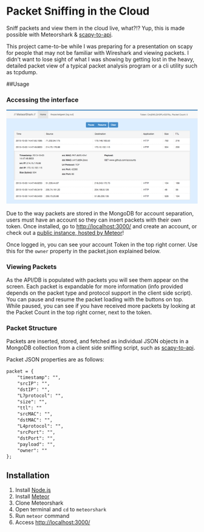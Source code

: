 # Packet Sniffing in the Cloud
Sniff packets and view them in the cloud live, what?!?  Yup, this is made possible with Meteorshark & [scapy-to-api](https://www.github.com/thepacketgeek/scapy-to-api "scapy-to-api").

This project came-to-be while I was preparing for a presentation on scapy for people that may not be familiar with Wireshark and viewing packets. I didn't want to lose sight of what I was showing by getting lost in the heavy, detailed packet view of a typical packet analysis program or a cli utility such as tcpdump.

##Usage


### Accessing the interface

![Alt text](meteorshark1.png "Screenshot #1")

Due to the way packets are stored in the MongoDB for account separation, users must have an account so they can insert packets with their own token.  Once installed, go to <http://localhost:3000/> and create an account, or check out a [public instance, hosted by Meteor](http://meteorshark.meteor.com)!

Once logged in, you can see your account Token in the top right corner.  Use this for the `owner` property in the packet.json explained below.

### Viewing Packets

As the API/DB is populated with packets you will see them appear on the screen. Each packet is expandable for more information (info provided depends on the packet type and protocol support in the client side script). You can pause and resume the packet loading with the buttons on top.  While paused, you can see if you have received more packets by looking at the Packet Count in the top right corner, next to the token.

### Packet Structure

Packets are inserted, stored, and fetched as individual JSON objects in a MongoDB collection from a client side sniffing script, such as [scapy-to-api](https://www.github.com/thepacketgeek/scapy-to-api "scapy-to-api"). 

Packet JSON properties are as follows:
<pre><code>packet = {
	"timestamp": "",
	"srcIP": "",
	"dstIP": "",
	"L7protocol": "",
	"size": "",
	"ttl": ""
	"srcMAC": "",
	"dstMAC": "",
	"L4protocol": "",
	"srcPort": "",
	"dstPort": "",
	"payload": "",
	"owner": ""
};
</pre></code>

## Installation

1. Install [Node.js](http://nodejs.org/ "Node.js")
1. Install [Meteor](http://www.meteor.com "Meteor")
1. Clone Meteorshark
1. Open terminal and `cd` to `meteorshark`
1. Run `meteor` command
1. Access <http://localhost:3000/>
